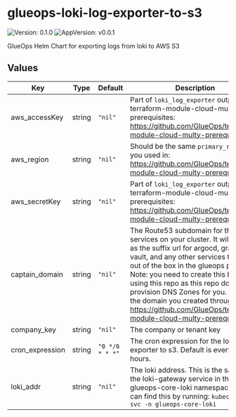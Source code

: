 # glueops-loki-log-exporter-to-s3

![Version: 0.1.0](https://img.shields.io/badge/Version-0.1.0-informational?style=flat-square) ![AppVersion: v0.0.1](https://img.shields.io/badge/AppVersion-v0.0.1-informational?style=flat-square)

GlueOps Helm Chart for exporting logs from loki to AWS S3

## Values

| Key | Type | Default | Description |
|-----|------|---------|-------------|
| aws_accessKey | string | `"nil"` | Part of `loki_log_exporter` output from terraform-module-cloud-multy-prerequisites: https://github.com/GlueOps/terraform-module-cloud-multy-prerequisites |
| aws_region | string | `"nil"` | Should be the same `primary_region` you used in: https://github.com/GlueOps/terraform-module-cloud-multy-prerequisites |
| aws_secretKey | string | `"nil"` | Part of `loki_log_exporter` output from terraform-module-cloud-multy-prerequisites: https://github.com/GlueOps/terraform-module-cloud-multy-prerequisites |
| captain_domain | string | `"nil"` | The Route53 subdomain for the services on your cluster. It will be used as the suffix url for argocd, grafana, vault, and any other services that come out of the box in the glueops platform. Note: you need to create this before using this repo as this repo does not provision DNS Zones for you. This is the domain you created through: https://github.com/GlueOps/terraform-module-cloud-multy-prerequisites |
| company_key | string | `"nil"` | The company or tenant key |
| cron_expression | string | `"0 */6 * * *"` | The cron expression for the log exporter to s3. Default is every 6 hours. |
| loki_addr | string | `"nil"` | The loki address. This is the same as the loki-gateway service in the glueops-core-loki namespace. You can find this by running: `kubectl get svc -n glueops-core-loki` |
